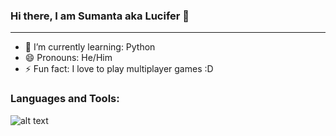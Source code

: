 ### Hi there, I am Sumanta aka Lucifer 👋 
-----------------------------------------------------------------------------------------------------------------------------------------------------------------------------------
- 🌱 I’m currently learning: Python
- 😄 Pronouns: He/Him
- ⚡ Fun fact: I love to play multiplayer games :D
<!--
**Lucifer049/Lucifer049** is a ✨ _special_ ✨ repository because its `README.md` (this file) appears on your GitHub profile.

Here are some ideas to get you started:

- 🌱 I’m currently learning: Python
- 😄 Pronouns: He/Him
- ⚡ Fun fact: I love to play multiplayer games :D
-->
### Languages and Tools:
![alt text](https://www.google.com/url?sa=i&url=https%3A%2F%2Fwww.cleanpng.com%2Fpng-logo-mysql-organization-brand-database-mysql-devel-7020865%2F&psig=AOvVaw2micJndtW7Cb1bf2EfLhWj&ust=1623406101487000&source=images&cd=vfe&ved=0CAIQjRxqFwoTCOCX6bjqjPECFQAAAAAdAAAAABAJ)

